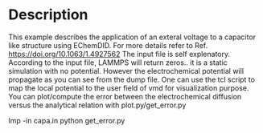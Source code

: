 # Description
This example describes the application of an exteral voltage to a capacitor like structure using EChemDID.
For more details refer to Ref. https://doi.org/10.1063/1.4927562
The input file is self explenatory.
According to the input file, LAMMPS will return zeros.. it is a static simulation with no potential.
However the electrochemical potential will propagate as you can see from the dump file.
One can use the tcl script to map the local potential to the user field of vmd for visualization purpose.
You can plot/compute the error between the electrochemical diffusion versus the analytical relation with plot.py/get_error.py

lmp -in capa.in
python get_error.py
